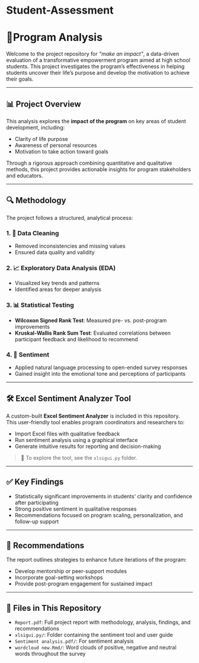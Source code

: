 # Student-Assessment
# 📘Program Analysis

Welcome to the project repository for *"make an impact"*, a data-driven evaluation of a transformative empowerment program aimed at high school students. This project investigates the program’s effectiveness in helping students uncover their life’s purpose and develop the motivation to achieve their goals.

---

## 📊 Project Overview

This analysis explores the **impact of the program** on key areas of student development, including:

- Clarity of life purpose
- Awareness of personal resources
- Motivation to take action toward goals

Through a rigorous approach combining quantitative and qualitative methods, this project provides actionable insights for program stakeholders and educators.

---

## 🔍 Methodology

The project follows a structured, analytical process:

### 1. 🧹 Data Cleaning
- Removed inconsistencies and missing values
- Ensured data quality and validity

### 2. 📈 Exploratory Data Analysis (EDA)
- Visualized key trends and patterns
- Identified areas for deeper analysis

### 3. 📊 Statistical Testing
- **Wilcoxon Signed Rank Test**: Measured pre- vs. post-program improvements
- **Kruskal-Wallis Rank Sum Test**: Evaluated correlations between participant feedback and likelihood to recommend

### 4. 💬 Sentiment
- Applied natural language processing to open-ended survey responses
- Gained insight into the emotional tone and perceptions of participants

---

## 🛠 Excel Sentiment Analyzer Tool

A custom-built **Excel Sentiment Analyzer** is included in this repository.  
This user-friendly tool enables program coordinators and researchers to:

- Import Excel files with qualitative feedback
- Run sentiment analysis using a graphical interface
- Generate intuitive results for reporting and decision-making

> 📂 To explore the tool, see the `xlsigui.py` folder.

---

## ✅ Key Findings

- Statistically significant improvements in students' clarity and confidence after participating
- Strong positive sentiment in qualitative responses
- Recommendations focused on program scaling, personalization, and follow-up support

---

## 🧭 Recommendations

The report outlines strategies to enhance future iterations of the program:

- Develop mentorship or peer-support modules
- Incorporate goal-setting workshops
- Provide post-program engagement for sustained impact

---

## 📄 Files in This Repository

- `Report.pdf`: Full project report with methodology, analysis, findings, and recommendations
- `xlsigui.py/`: Folder containing the sentiment tool and user guide
- `Sentiment analysis.pdf/`: For sentiment analysis
- `wordcloud new.Rmd/`: Word clouds of positive, negative and neutral words throughout the survey



